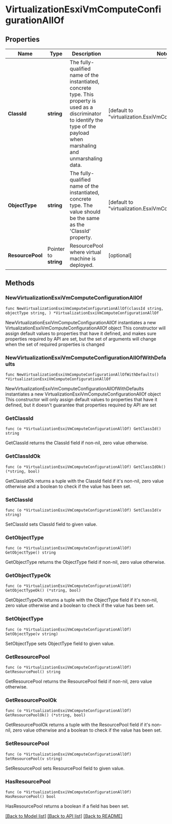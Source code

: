 # VirtualizationEsxiVmComputeConfigurationAllOf

## Properties

Name | Type | Description | Notes
------------ | ------------- | ------------- | -------------
**ClassId** | **string** | The fully-qualified name of the instantiated, concrete type. This property is used as a discriminator to identify the type of the payload when marshaling and unmarshaling data. | [default to "virtualization.EsxiVmComputeConfiguration"]
**ObjectType** | **string** | The fully-qualified name of the instantiated, concrete type. The value should be the same as the &#39;ClassId&#39; property. | [default to "virtualization.EsxiVmComputeConfiguration"]
**ResourcePool** | Pointer to **string** | ResourcePool where virtual machine is deployed. | [optional] 

## Methods

### NewVirtualizationEsxiVmComputeConfigurationAllOf

`func NewVirtualizationEsxiVmComputeConfigurationAllOf(classId string, objectType string, ) *VirtualizationEsxiVmComputeConfigurationAllOf`

NewVirtualizationEsxiVmComputeConfigurationAllOf instantiates a new VirtualizationEsxiVmComputeConfigurationAllOf object
This constructor will assign default values to properties that have it defined,
and makes sure properties required by API are set, but the set of arguments
will change when the set of required properties is changed

### NewVirtualizationEsxiVmComputeConfigurationAllOfWithDefaults

`func NewVirtualizationEsxiVmComputeConfigurationAllOfWithDefaults() *VirtualizationEsxiVmComputeConfigurationAllOf`

NewVirtualizationEsxiVmComputeConfigurationAllOfWithDefaults instantiates a new VirtualizationEsxiVmComputeConfigurationAllOf object
This constructor will only assign default values to properties that have it defined,
but it doesn't guarantee that properties required by API are set

### GetClassId

`func (o *VirtualizationEsxiVmComputeConfigurationAllOf) GetClassId() string`

GetClassId returns the ClassId field if non-nil, zero value otherwise.

### GetClassIdOk

`func (o *VirtualizationEsxiVmComputeConfigurationAllOf) GetClassIdOk() (*string, bool)`

GetClassIdOk returns a tuple with the ClassId field if it's non-nil, zero value otherwise
and a boolean to check if the value has been set.

### SetClassId

`func (o *VirtualizationEsxiVmComputeConfigurationAllOf) SetClassId(v string)`

SetClassId sets ClassId field to given value.


### GetObjectType

`func (o *VirtualizationEsxiVmComputeConfigurationAllOf) GetObjectType() string`

GetObjectType returns the ObjectType field if non-nil, zero value otherwise.

### GetObjectTypeOk

`func (o *VirtualizationEsxiVmComputeConfigurationAllOf) GetObjectTypeOk() (*string, bool)`

GetObjectTypeOk returns a tuple with the ObjectType field if it's non-nil, zero value otherwise
and a boolean to check if the value has been set.

### SetObjectType

`func (o *VirtualizationEsxiVmComputeConfigurationAllOf) SetObjectType(v string)`

SetObjectType sets ObjectType field to given value.


### GetResourcePool

`func (o *VirtualizationEsxiVmComputeConfigurationAllOf) GetResourcePool() string`

GetResourcePool returns the ResourcePool field if non-nil, zero value otherwise.

### GetResourcePoolOk

`func (o *VirtualizationEsxiVmComputeConfigurationAllOf) GetResourcePoolOk() (*string, bool)`

GetResourcePoolOk returns a tuple with the ResourcePool field if it's non-nil, zero value otherwise
and a boolean to check if the value has been set.

### SetResourcePool

`func (o *VirtualizationEsxiVmComputeConfigurationAllOf) SetResourcePool(v string)`

SetResourcePool sets ResourcePool field to given value.

### HasResourcePool

`func (o *VirtualizationEsxiVmComputeConfigurationAllOf) HasResourcePool() bool`

HasResourcePool returns a boolean if a field has been set.


[[Back to Model list]](../README.md#documentation-for-models) [[Back to API list]](../README.md#documentation-for-api-endpoints) [[Back to README]](../README.md)



